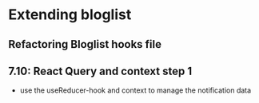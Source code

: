 # Extending bloglist

## Refactoring Bloglist hooks file

## 7.10: React Query and context step 1

- use the useReducer-hook and context to manage the notification data
